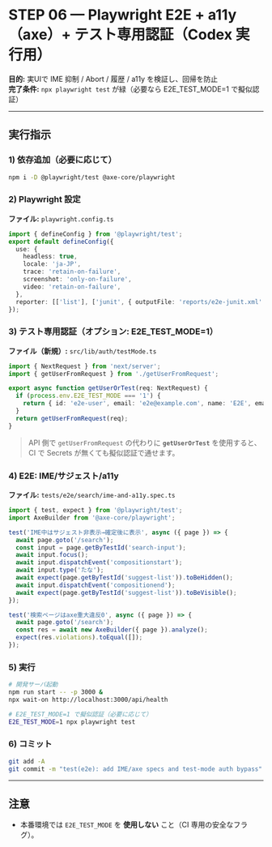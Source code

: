 # STEP 06 — Playwright E2E + a11y（axe）+ テスト専用認証（Codex 実行用）

**目的:** 実UIで IME 抑制 / Abort / 履歴 / a11y を検証し、回帰を防止  
**完了条件:** `npx playwright test` が緑（必要なら E2E_TEST_MODE=1 で擬似認証）

---

## 実行指示

### 1) 依存追加（必要に応じて）

```bash
npm i -D @playwright/test @axe-core/playwright
```

### 2) Playwright 設定

**ファイル:** `playwright.config.ts`

```ts
import { defineConfig } from '@playwright/test';
export default defineConfig({
  use: {
    headless: true,
    locale: 'ja-JP',
    trace: 'retain-on-failure',
    screenshot: 'only-on-failure',
    video: 'retain-on-failure',
  },
  reporter: [['list'], ['junit', { outputFile: 'reports/e2e-junit.xml' }]],
});
```

### 3) テスト専用認証（オプション: E2E_TEST_MODE=1）

**ファイル（新規）:** `src/lib/auth/testMode.ts`

```ts
import { NextRequest } from 'next/server';
import { getUserFromRequest } from './getUserFromRequest';

export async function getUserOrTest(req: NextRequest) {
  if (process.env.E2E_TEST_MODE === '1') {
    return { id: 'e2e-user', email: 'e2e@example.com', name: 'E2E', emailVerified: true };
  }
  return getUserFromRequest(req);
}
```

> API 側で `getUserFromRequest` の代わりに **`getUserOrTest`** を使用すると、CI で Secrets が無くても擬似認証で通せます。

### 4) E2E: IME/サジェスト/a11y

**ファイル:** `tests/e2e/search/ime-and-a11y.spec.ts`

```ts
import { test, expect } from '@playwright/test';
import AxeBuilder from '@axe-core/playwright';

test('IME中はサジェスト非表示→確定後に表示', async ({ page }) => {
  await page.goto('/search');
  const input = page.getByTestId('search-input');
  await input.focus();
  await input.dispatchEvent('compositionstart');
  await input.type('たな');
  await expect(page.getByTestId('suggest-list')).toBeHidden();
  await input.dispatchEvent('compositionend');
  await expect(page.getByTestId('suggest-list')).toBeVisible();
});

test('検索ページはaxe重大違反0', async ({ page }) => {
  await page.goto('/search');
  const res = await new AxeBuilder({ page }).analyze();
  expect(res.violations).toEqual([]);
});
```

### 5) 実行

```bash
# 開発サーバ起動
npm run start -- -p 3000 &
npx wait-on http://localhost:3000/api/health

# E2E_TEST_MODE=1 で擬似認証（必要に応じて）
E2E_TEST_MODE=1 npx playwright test
```

### 6) コミット

```bash
git add -A
git commit -m "test(e2e): add IME/axe specs and test-mode auth bypass"
```

---

## 注意

- 本番環境では `E2E_TEST_MODE` を **使用しない** こと（CI 専用の安全なフラグ）。

